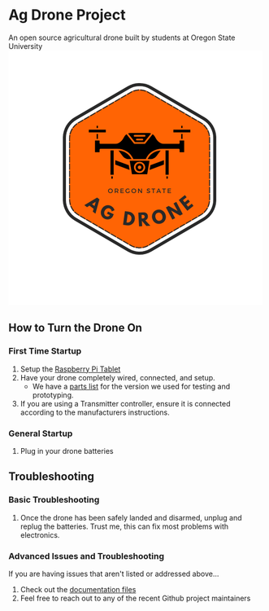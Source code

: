 # Ag Drone Project
An open source agricultural drone built by students at Oregon State University
![Ag Drone Logo](documentation/images/ag_drone.png)

## How to Turn the Drone On
### First Time Startup
1. Setup the [Raspberry Pi Tablet](documentation/rasp_pi_setup)
2. Have your drone completely wired, connected, and setup.
   - We have a [parts list](documentation/parts_list) for the version we used for testing and prototyping.
3. If you are using a Transmitter controller, ensure it is connected according to the manufacturers instructions.

### General Startup
1. Plug in your drone batteries

## Troubleshooting
### Basic Troubleshooting
1. Once the drone has been safely landed and disarmed, unplug and replug the batteries. Trust me, this can fix most problems with electronics.

### Advanced Issues and Troubleshooting
If you are having issues that aren't listed or addressed above...
1. Check out the [documentation files](documentation/doc_directory)
2. Feel free to reach out to any of the recent Github project maintainers
